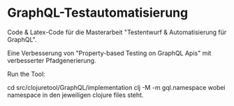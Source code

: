 # GraphQL-Testautomatisierung

Code & Latex-Code für die Masterarbeit "Testentwurf & Automatisierung für GraphQL".

Eine Verbesserung von "Property-based Testing on GraphQL Apis" mit verbesserter Pfadgenerierung. 


Run the Tool: 

cd src/clojuretool/GraphQL/implementation
clj -M -m gql.namespace wobei namespace in den jeweiligen clojure files steht. 




